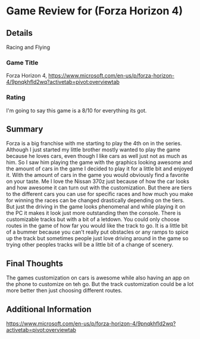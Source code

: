 # Game Review for (Forza Horizon 4)

## Details
Racing and Flying

### Game Title
Forza Horizon 4, https://www.microsoft.com/en-us/p/forza-horizon-4/9pnqkhfld2wq?activetab=pivot:overviewtab

### Rating
I'm going to say this game is a 8/10 for everything its got.

## Summary
  Forza is a big franchise with me starting to play the 4th on in the series. Although I just started my little brother mostly wanted
to play the game because he loves cars, even though I like cars as well just not as much as him. So I saw him playing the game with the
graphics looking awesome and the amount of cars in the game I decided to play it for a little bit and enjoyed it.
  With the amount of cars in the game you would obviously find a favorite on your taste. Me I love the Nissan 370z just because of how
the car looks and how awesome it can turn out with the customization. But there are tiers to the different cars you can use for specific
races and how much you make for winning the races can be changed drastically depending on the tiers. But just the driving in the game looks
phenomenal and while playing it on the PC it makes it look just more outstanding then the console.
  There is customizable tracks but with a bit of a letdown. You could only choose routes in the game of how far you would like the track to
go. It is a little bit of a bummer because you can't really put obstacles or any ramps to spice up the track but sometimes people just love
driving around in the game so trying other peoples tracks will be a little bit of a change of scenery.

## Final Thoughts
The games customization on cars is awesome while also having an app on the phone to customize on teh go. But the track customization could
be a lot more better then just choosing different routes.

## Additional Information
https://www.microsoft.com/en-us/p/forza-horizon-4/9pnqkhfld2wq?activetab=pivot:overviewtab
